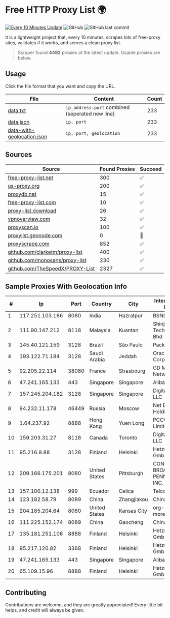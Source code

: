 
# Free HTTP Proxy List 🌍

[![Every 10 Minutes Update](https://github.com/mertguvencli/http-proxy-list/actions/workflows/main.yml/badge.svg?branch=main)](https://github.com/mertguvencli/http-proxy-list/actions/workflows/main.yml)
![GitHub](https://img.shields.io/github/license/mertguvencli/http-proxy-list)
![GitHub last commit](https://img.shields.io/github/last-commit/mertguvencli/http-proxy-list)

It is a lightweight project that, every 10 minutes, scrapes lots of free-proxy sites, validates if it works, and serves a clean proxy list.


> Scraper found **4492** proxies at the latest update. Usable proxies are below.

## Usage

Click the file format that you want and copy the URL.


|File|Content|Count|
|----|-------|-----|
|[data.txt](https://raw.githubusercontent.com/mertguvencli/http-proxy-list/main/proxy-list/data.txt)|`ip_address:port` combined (seperated new line)|233|
|[data.json](https://raw.githubusercontent.com/mertguvencli/http-proxy-list/main/proxy-list/data.json)|`ip, port`|233|
|[data-with-geolocation.json](https://raw.githubusercontent.com/mertguvencli/http-proxy-list/main/proxy-list/data-with-geolocation.json)|`ip, port, geolocation`|233|

## Sources

|Source|Found Proxies|Succeed|
|------|-------------|-------|
|[free-proxy-list.net](https://free-proxy-list.net)|300|✅|
|[us-proxy.org](https://www.us-proxy.org)|200|✅|
|[proxydb.net](http://proxydb.net)|15|✅|
|[free-proxy-list.com](https://free-proxy-list.com/?page=&port=&type%5B%5D=http&type%5B%5D=https&up_time=0&search=Search)|10|✅|
|[proxy-list.download](https://www.proxy-list.download/HTTP)|26|✅|
|[vpnoverview.com](https://vpnoverview.com/privacy/anonymous-browsing/free-proxy-servers)|32|✅|
|[proxyscan.io](https://www.proxyscan.io)|100|✅|
|[proxylist.geonode.com](https://proxylist.geonode.com/api/proxy-list?limit=300&page=1&sort_by=lastChecked&sort_type=desc&protocols=http,https)|0|🚫|
|[proxyscrape.com](https://api.proxyscrape.com/v2/?request=displayproxies&protocol=http&timeout=10000&country=all&ssl=all&anonymity=all)|852|✅|
|[github.com/clarketm/proxy-list](https://raw.githubusercontent.com/clarketm/proxy-list/master/proxy-list-raw.txt)|400|✅|
|[github.com/monosans/proxy-list](https://raw.githubusercontent.com/monosans/proxy-list/main/proxies/http.txt)|230|✅|
|[github.com/TheSpeedX/PROXY-List](https://raw.githubusercontent.com/TheSpeedX/PROXY-List/master/http.txt)|2327|✅|


## Sample Proxies With Geolocation Info

|#|Ip|Port|Country|City|Internet Service Provider|
|-|--|----|-------|----|-------------------------|
|1|117.251.103.186|8080|India|Hazratpur|BSNL Internet|
|2|111.90.147.212|8118|Malaysia|Kuantan|Shinjiru Technology Sdn Bhd|
|3|145.40.121.159|3128|Brazil|São Paulo|Packet Host, Inc.|
|4|193.122.71.184|3128|Saudi Arabia|Jeddah|Oracle Corporation|
|5|92.205.22.114|38080|France|Strasbourg|GD MASS Network|
|6|47.241.165.133|443|Singapore|Singapore|Alibaba.com LLC|
|7|157.245.204.182|3128|Singapore|Singapore|DigitalOcean, LLC|
|8|94.232.11.178|46449|Russia|Moscow|Net By Net Holding LLC|
|9|1.64.237.92|8888|Hong Kong|Yuen Long|PCCW IMS Limited|
|10|159.203.31.27|8118|Canada|Toronto|DigitalOcean, LLC|
|11|95.216.9.88|3128|Finland|Helsinki|Hetzner Online GmbH|
|12|209.166.175.201|8080|United States|Pittsburgh|CONTINENTAL BROADBAND PENNSYLVANIA, INC.|
|13|157.100.12.138|999|Ecuador|Celica|Telconet S.A|
|14|123.182.58.79|8089|China|Zhangjiakou|Chinanet|
|15|204.185.204.64|8080|United States|Kansas City|org-morenet.more.net|
|16|111.225.152.174|8089|China|Gaocheng|Chinanet|
|17|135.181.251.106|8888|Finland|Helsinki|Hetzner Online GmbH|
|18|95.217.120.82|3368|Finland|Helsinki|Hetzner Online GmbH|
|19|47.241.165.133|443|Singapore|Singapore|Alibaba.com LLC|
|20|65.109.15.96|8888|Finland|Helsinki|Hetzner Online GmbH|



## Contributing

Contributions are welcome, and they are greatly appreciated! Every
little bit helps, and credit will always be given.

